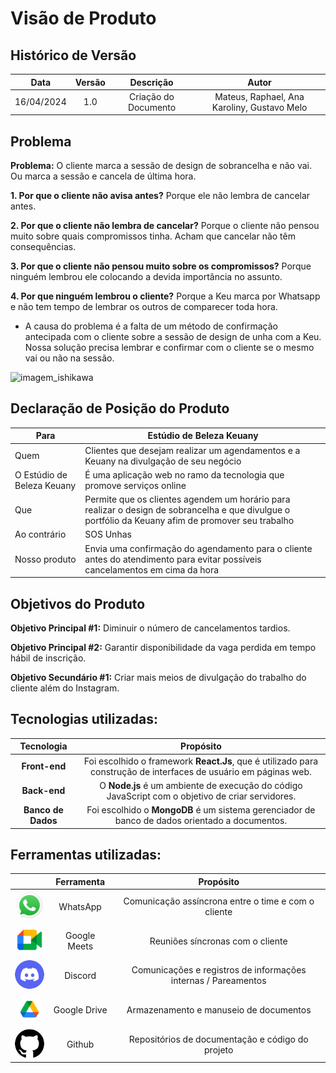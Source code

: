 # Visão de Produto

##  Histórico de Versão

| **Data** | **Versão** | **Descrição** | **Autor** |
| :--------: | :--------: | :--------:  | :--------: | 
| 16/04/2024 | 1.0 | Criação do Documento  | Mateus, Raphael, Ana Karoliny, Gustavo Melo |

##  Problema

**Problema:** O cliente marca a sessão de design de sobrancelha e não vai. Ou marca a sessão e cancela de última hora.

**1. Por que o cliente não avisa antes?** Porque ele não lembra de cancelar antes.

**2. Por que o cliente não lembra de cancelar?** Porque o cliente não pensou muito sobre quais compromissos tinha. Acham que cancelar não têm consequências.

**3. Por que o cliente não pensou muito sobre os compromissos?** Porque ninguém lembrou ele colocando a devida importância no assunto.

**4. Por que ninguém lembrou o cliente?** Porque a Keu marca por Whatsapp e não tem tempo de lembrar os outros de comparecer toda hora.

* A causa do problema é a falta de um método de confirmação antecipada com o cliente sobre a sessão de design de unha com a Keu. Nossa solução precisa lembrar e confirmar com o cliente se o mesmo vai ou não na sessão.

![imagem_ishikawa](https://github.com/mdsreq-fga-unb/2024.1-Est-dio-de-Beleza-Keuany/assets/79723182/6c7e32ca-2063-4a5f-9ca4-3e72bdb02bbe)

##  Declaração de Posição do Produto

| Para | Estúdio de Beleza Keuany |
| --- | --- |
| Quem | Clientes que desejam realizar um agendamentos e a Keuany na divulgação de seu negócio |
| O Estúdio de Beleza Keuany | É uma aplicação web no ramo da tecnologia que promove serviços online |
| Que | Permite que os clientes agendem um horário para realizar o design de sobrancelha e que divulgue o portfólio da Keuany afim de promover seu trabalho |
| Ao contrário | SOS Unhas |
| Nosso produto | Envia uma confirmação do agendamento para o cliente antes do atendimento para evitar possíveis cancelamentos em cima da hora |

##  Objetivos do Produto
**Objetivo Principal #1:** Diminuir o número de cancelamentos tardios.

**Objetivo Principal #2:** Garantir disponibilidade da vaga perdida em tempo hábil de inscrição.

**Objetivo Secundário #1:** Criar mais meios de divulgação do trabalho do cliente além do Instagram.

##  Tecnologias utilizadas:

| Tecnologia | Propósito |
| :--------: |  :--------: |
| **Front-end** | Foi escolhido o framework **React.Js**,  que é utilizado para construção de interfaces de usuário em páginas web. |
| **Back-end** | O **Node.js** é um ambiente de execução do código JavaScript com o objetivo de criar servidores. |
| **Banco de Dados** | Foi escolhido o **MongoDB** é um sistema gerenciador de banco de dados orientado a documentos. |

##  Ferramentas utilizadas:

| | Ferramenta | Propósito |
| :--------: | :--------: | :--------: |
|  <img src="../assets/images/logo_whatsapp.png" width="50" style="border-radius: 50%" />  | WhatsApp | Comunicação assíncrona entre o time e com o cliente |
|  <img src="../assets/images/logo_meets.png" width="50" style="border-radius: 50%" />  | Google Meets | Reuniões síncronas com o cliente |
|  <img src="../assets/images/logo_discord.png" width="50" style="border-radius: 50%" />  | Discord | Comunicações e registros de informações internas / Pareamentos |
|  <img src="../assets/images/logo_drive.png" width="70" style="border-radius: 50%" />  | Google Drive | Armazenamento e manuseio de documentos |
|  <img src="../assets/images/logo_github.png" width="50" style="border-radius: 50%" />  | Github | Repositórios de documentação e código do projeto |